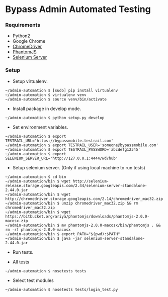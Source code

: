 # Bypass Admin Automated Testing

### Requirements
  - Python2
  - Google Chrome
  - [ChromeDriver](https://sites.google.com/a/chromium.org/chromedriver/home)
  - [PhantomJS](http://phantomjs.org/)
  - [Selenium Server](http://repo1.maven.org/maven2/org/seleniumhq/selenium/selenium-server/)

### Setup
- Setup virtualenv.

```
~/admin-automation $ [sudo] pip install virtualenv
~/admin-automation $ virtualenv venv
~/admin-automation $ source venv/bin/activate
```

- Install package in develop mode.

```
~/admin-automation $ python setup.py develop
```

- Set environment variables.

```
~/admin-automation $ export TESTRAIL_URL='https://bypassmobile.testrail.com'
~/admin-automation $ export TESTRAIL_USER='someone@bypassmobile.com'
~/admin-automation $ export TESTRAIL_PASSWORD='abcdefg12345'
~/admin-automation $ export SELENIUM_SERVER_URL='http://127.0.0.1:4444/wd/hub'
```

- Setup selenium server. (Only if using local machine to run tests)

```
~/admin-automation $ cd bin
~/admin-automation/bin $ wget http://selenium-release.storage.googleapis.com/2.44/selenium-server-standalone-2.44.0.jar
~/admin-automation/bin $ wget http://chromedriver.storage.googleapis.com/2.14/chromedriver_mac32.zip
~/admin-automation/bin $ unzip chromedriver_mac32.zip && rm chromedriver_mac32.zip
~/admin-automation/bin $ wget https://bitbucket.org/ariya/phantomjs/downloads/phantomjs-2.0.0-macosx.zip
~/admin-automation/bin $ mv phantomjs-2.0.0-macosx/bin/phantomjs . && rm -rf phantomjs-2.0.0-macosx
~/admin-automation/bin $ export PATH="$(pwd):$PATH"
~/admin-automation/bin $ java -jar selenium-server-standalone-2.44.0.jar
```

- Run tests.

 - All tests

 ```
 ~/admin-automation $ nosetests tests
 ```

 - Select test modules
 
 ```
 ~/admin-automation $ nosetests tests/login_test.py
 ```
